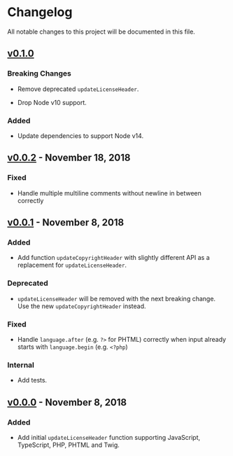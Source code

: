 # Changelog

All notable changes to this project will be documented in this file.

## [v0.1.0](https://github.com/inyono/copyright-headers/compare/v0.0.2..v0.1.0)

### Breaking Changes

- Remove deprecated `updateLicenseHeader`.

- Drop Node v10 support.

### Added

- Update dependencies to support Node v14.

## [v0.0.2](https://github.com/inyono/copyright-headers/compare/v0.0.1..v0.0.2) - November 18, 2018

### Fixed

- Handle multiple multiline comments without newline in between correctly

## [v0.0.1](https://github.com/inyono/copyright-headers/compare/v0.0.0..v0.0.1) - November 8, 2018

### Added

- Add function `updateCopyrightHeader` with slightly different API as a replacement for `updateLicenseHeader`.

### Deprecated

- `updateLicenseHeader` will be removed with the next breaking change. Use the new `updateCopyrightHeader` instead.

### Fixed

- Handle `language.after` (e.g. `?>` for PHTML) correctly when input already starts with `language.begin` (e.g. `<?php`)

### Internal

- Add tests.

## [v0.0.0](https://github.com/inyono/copyright-headers/compare/df12fe2868efc66641034590c3ffd37e0896afbb..v0.0.0) - November 8, 2018

### Added

- Add initial `updateLicenseHeader` function supporting JavaScript, TypeScript, PHP, PHTML and Twig.
